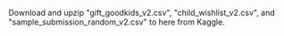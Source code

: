 Download and upzip "gift_goodkids_v2.csv", "child_wishlist_v2.csv", and "sample_submission_random_v2.csv" to here from Kaggle.